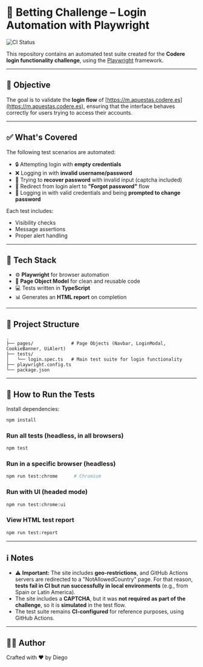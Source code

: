 # 🎯 Betting Challenge – Login Automation with Playwright

![CI Status](https://github.com/dadiaz18/betting-challenge/actions/workflows/playwright.yml/badge.svg)

This repository contains an automated test suite created for the **Codere login functionality challenge**, using the [Playwright](https://playwright.dev/) framework.

---

## 📌 Objective

The goal is to validate the **login flow** of [https://m.apuestas.codere.es](https://m.apuestas.codere.es), ensuring that the interface behaves correctly for users trying to access their accounts.

---

## ✅ What's Covered

The following test scenarios are automated:

* 🔒 Attempting login with **empty credentials**
* ❌ Logging in with **invalid username/password**
* 🔁 Trying to **recover password** with invalid input (captcha included)
* 🔗 Redirect from login alert to **"Forgot password"** flow
* 🔐 Logging in with valid credentials and being **prompted to change password**

Each test includes:

* Visibility checks  
* Message assertions  
* Proper alert handling  

---

## 🧱 Tech Stack

* ⚙️ **Playwright** for browser automation  
* 📐 **Page Object Model** for clean and reusable code  
* 💻 Tests written in **TypeScript**  
* 📊 Generates an **HTML report** on completion  

---

## 📁 Project Structure

```
.
├── pages/              # Page Objects (Navbar, LoginModal, CookieBanner, UiAlert)
├── tests/
│   └── login.spec.ts   # Main test suite for login functionality
├── playwright.config.ts
└── package.json
```

---

## 🚀 How to Run the Tests

Install dependencies:

```bash
npm install
```

### Run all tests (headless, in all browsers)

```bash
npm test
```

### Run in a specific browser (headless)

```bash
npm run test:chrome      # Chromium
```

### Run with UI (headed mode)

```bash
npm run test:chrome:ui
```

### View HTML test report

```bash
npm run test:report
```

---

## ℹ️ Notes

* ⚠️ **Important:** The site includes **geo-restrictions**, and GitHub Actions servers are redirected to a "NotAllowedCountry" page.
  For that reason, **tests fail in CI but run successfully in local environments** (e.g., from Spain or Latin America).
* The site includes a **CAPTCHA**, but it was **not required as part of the challenge**, so it is **simulated** in the test flow.
* The test suite remains **CI-configured** for reference purposes, using GitHub Actions.

---

## 🧑‍💻 Author

Crafted with ❤️ by Diego